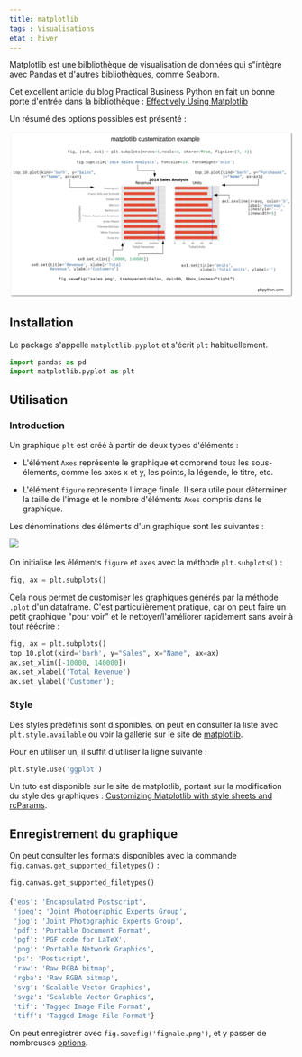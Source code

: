 ```yaml
---
title: matplotlib
tags : Visualisations
etat : hiver
---
```

Matplotlib est une bilbliothèque de visualisation de données qui s"intègre avec Pandas et d'autres bibliothèques, comme Seaborn.

Cet excellent article du blog Practical Business Python en fait un bonne porte d'entrée dans la bibliothèque : [Effectively Using Matplotlib](https://pbpython.com/effective-matplotlib.html)

Un résumé des options possibles est présenté :

![](../assets/img/matplotlib-sumup.png)

## Installation

Le package s'appelle `matplotlib.pyplot` et s'écrit `plt` habituellement.

```python
import pandas as pd
import matplotlib.pyplot as plt
````

## Utilisation

### Introduction
Un graphique `plt` est créé à partir de deux types d'éléments : 

- L'élément `Axes` représente le graphique et comprend tous les sous-éléments, comme les axes x et y, les points, la légende, le titre, etc.

- L'élément `figure` représente l'image finale. Il sera utile pour déterminer la taille de l'image et le nombre d'éléments `Axes` compris dans le graphique.

Les dénominations des éléments d'un graphique sont les suivantes :

![](../assets/img/anatomy-of-a-figure.png#center)

On initialise les éléments `figure` et `axes` avec la méthode `plt.subplots()` :

```python
fig, ax = plt.subplots()
````

Cela nous permet de customiser les graphiques générés par la méthode `.plot` d'un dataframe. C'est particulièrement pratique, car on peut faire un petit graphique "pour voir" et le nettoyer/l'améliorer rapidement sans avoir à tout réécrire :

````python
fig, ax = plt.subplots()
top_10.plot(kind='barh', y="Sales", x="Name", ax=ax)
ax.set_xlim([-10000, 140000])
ax.set_xlabel('Total Revenue')
ax.set_ylabel('Customer');
````

### Style

Des styles prédéfinis sont disponibles. on peut en consulter la liste avec `plt.style.available` ou voir la gallerie sur le site de [matplotlib](https://matplotlib.org/3.1.1/gallery/style_sheets/style_sheets_reference.html).

Pour en utiliser un, il suffit d'utiliser la ligne suivante :

```python
plt.style.use('ggplot')
```

Un tuto est disponible sur le site de matplotlib, portant sur la modification du style des graphiques : [Customizing Matplotlib with style sheets and rcParams](https://matplotlib.org/3.3.2/tutorials/introductory/customizing.html).

## Enregistrement du graphique

On peut consulter les formats disponibles avec la commande `fig.canvas.get_supported_filetypes()` :

```python
fig.canvas.get_supported_filetypes()

{'eps': 'Encapsulated Postscript',
 'jpeg': 'Joint Photographic Experts Group',
 'jpg': 'Joint Photographic Experts Group',
 'pdf': 'Portable Document Format',
 'pgf': 'PGF code for LaTeX',
 'png': 'Portable Network Graphics',
 'ps': 'Postscript',
 'raw': 'Raw RGBA bitmap',
 'rgba': 'Raw RGBA bitmap',
 'svg': 'Scalable Vector Graphics',
 'svgz': 'Scalable Vector Graphics',
 'tif': 'Tagged Image File Format',
 'tiff': 'Tagged Image File Format'}
 ```

On peut enregistrer avec `fig.savefig('fignale.png')`, et y passer de nombreuses [options](https://matplotlib.org/api/_as_gen/matplotlib.pyplot.savefig.html?highlight=savefig#matplotlib.pyplot.savefig).





